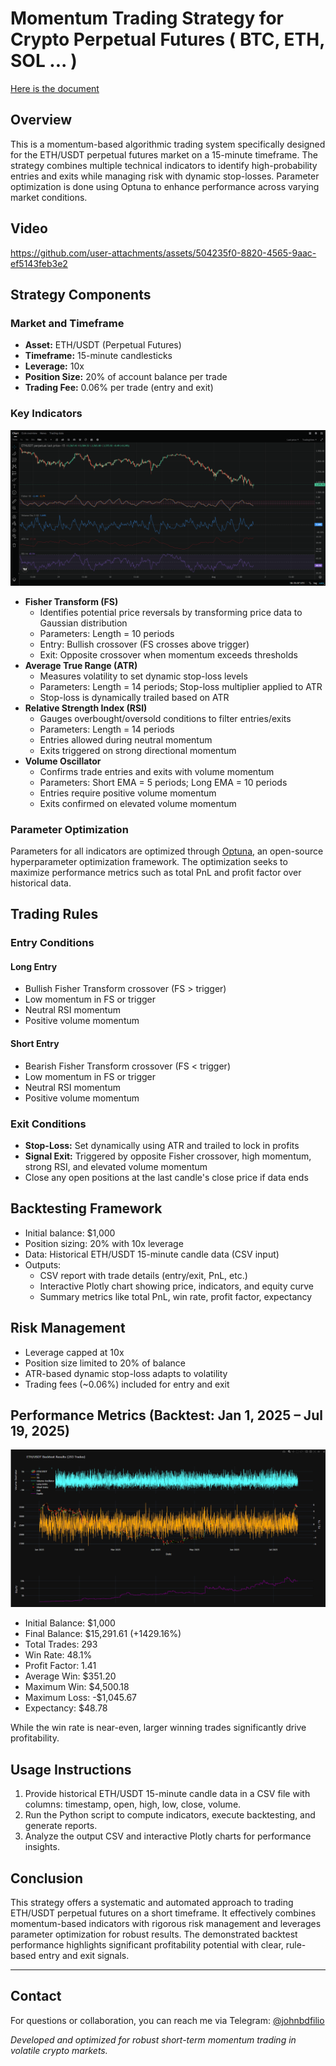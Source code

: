 # Momentum Trading Strategy for Crypto Perpetual Futures ( BTC, ETH, SOL ... )
[Here is the document](./introduction_of_FVRA_strategy.pdf)

## Overview
This is a momentum-based algorithmic trading system specifically designed for the ETH/USDT perpetual futures market on a 15-minute timeframe. The strategy combines multiple technical indicators to identify high-probability entries and exits while managing risk with dynamic stop-losses. Parameter optimization is done using Optuna to enhance performance across varying market conditions.

## **Video**

https://github.com/user-attachments/assets/504235f0-8820-4565-9aac-ef5143feb3e2

## Strategy Components

### Market and Timeframe
- **Asset:** ETH/USDT (Perpetual Futures)
- **Timeframe:** 15-minute candlesticks
- **Leverage:** 10x
- **Position Size:** 20% of account balance per trade
- **Trading Fee:** 0.06% per trade (entry and exit)

### Key Indicators

[![Watch the video](./shot2.png)](./shot2.png)

- **Fisher Transform (FS)**
  - Identifies potential price reversals by transforming price data to Gaussian distribution
  - Parameters: Length = 10 periods
  - Entry: Bullish crossover (FS crosses above trigger)
  - Exit: Opposite crossover when momentum exceeds thresholds
- **Average True Range (ATR)**
  - Measures volatility to set dynamic stop-loss levels
  - Parameters: Length = 14 periods; Stop-loss multiplier applied to ATR
  - Stop-loss is dynamically trailed based on ATR
- **Relative Strength Index (RSI)**
  - Gauges overbought/oversold conditions to filter entries/exits
  - Parameters: Length = 14 periods
  - Entries allowed during neutral momentum
  - Exits triggered on strong directional momentum
- **Volume Oscillator**
  - Confirms trade entries and exits with volume momentum
  - Parameters: Short EMA = 5 periods; Long EMA = 10 periods
  - Entries require positive volume momentum
  - Exits confirmed on elevated volume momentum

### Parameter Optimization
Parameters for all indicators are optimized through [Optuna](https://optuna.org/), an open-source hyperparameter optimization framework. The optimization seeks to maximize performance metrics such as total PnL and profit factor over historical data.

## Trading Rules

### Entry Conditions
#### Long Entry
- Bullish Fisher Transform crossover (FS > trigger)
- Low momentum in FS or trigger
- Neutral RSI momentum
- Positive volume momentum

#### Short Entry
- Bearish Fisher Transform crossover (FS < trigger)
- Low momentum in FS or trigger
- Neutral RSI momentum
- Positive volume momentum

### Exit Conditions
- **Stop-Loss:** Set dynamically using ATR and trailed to lock in profits
- **Signal Exit:** Triggered by opposite Fisher crossover, high momentum, strong RSI, and elevated volume momentum
- Close any open positions at the last candle's close price if data ends

## Backtesting Framework
- Initial balance: $1,000
- Position sizing: 20% with 10x leverage
- Data: Historical ETH/USDT 15-minute candle data (CSV input)
- Outputs:
  - CSV report with trade details (entry/exit, PnL, etc.)
  - Interactive Plotly chart showing price, indicators, and equity curve
  - Summary metrics like total PnL, win rate, profit factor, expectancy

## Risk Management
- Leverage capped at 10x
- Position size limited to 20% of balance
- ATR-based dynamic stop-loss adapts to volatility
- Trading fees (~0.06%) included for entry and exit

## Performance Metrics (Backtest: Jan 1, 2025 – Jul 19, 2025)

[![Watch the video](./shot1.png)](./shot1.png)

- Initial Balance: $1,000
- Final Balance: $15,291.61 (+1429.16%)
- Total Trades: 293
- Win Rate: 48.1%
- Profit Factor: 1.41
- Average Win: $351.20
- Maximum Win: $4,500.18
- Maximum Loss: -$1,045.67
- Expectancy: $48.78

While the win rate is near-even, larger winning trades significantly drive profitability.

## Usage Instructions
1. Provide historical ETH/USDT 15-minute candle data in a CSV file with columns: timestamp, open, high, low, close, volume.
2. Run the Python script to compute indicators, execute backtesting, and generate reports.
3. Analyze the output CSV and interactive Plotly charts for performance insights.

## Conclusion
This strategy offers a systematic and automated approach to trading ETH/USDT perpetual futures on a short timeframe. It effectively combines momentum-based indicators with rigorous risk management and leverages parameter optimization for robust results. The demonstrated backtest performance highlights significant profitability potential with clear, rule-based entry and exit signals.

---

## Contact
For questions or collaboration, you can reach me via Telegram: [@johnbdfilio](https://t.me/johnbdfilio)

*Developed and optimized for robust short-term momentum trading in volatile crypto markets.*
